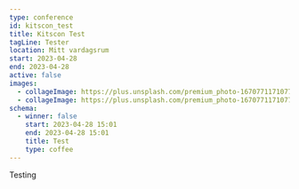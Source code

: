 ```yaml
---
type: conference
id: kitscon_test
title: Kitscon Test
tagLine: Tester
location: Mitt vardagsrum
start: 2023-04-28
end: 2023-04-28
active: false
images:
  - collageImage: https://plus.unsplash.com/premium_photo-1670771171077-14858acd4f37?ixlib=rb-4.0.3&ixid=MnwxMjA3fDB8MHxwaG90by1wYWdlfHx8fGVufDB8fHx8&auto=format&fit=crop&w=3132&q=80
  - collageImage: https://plus.unsplash.com/premium_photo-1670771171077-14858acd4f37?ixlib=rb-4.0.3&ixid=MnwxMjA3fDB8MHxwaG90by1wYWdlfHx8fGVufDB8fHx8&auto=format&fit=crop&w=3132&q=80
schema:
  - winner: false
    start: 2023-04-28 15:01
    end: 2023-04-28 15:01
    title: Test
    type: coffee
---
```

Testing